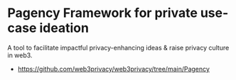 # Pagency Framework for private use-case ideation

A tool to facilitate impactful privacy-enhancing ideas & raise privacy culture in web3.

* https://github.com/web3privacy/web3privacy/tree/main/Pagency
